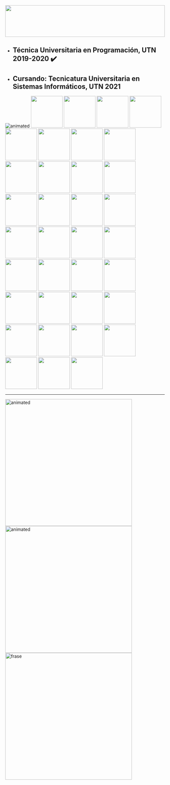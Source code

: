 <img height="100vh" width="100%" src="https://i.ibb.co/3m6rvwj/banner.png">

- ## Técnica Universitaria en Programación, UTN 2019-2020 ✔️
- ## Cursando: Tecnicatura Universitaria en Sistemas Informáticos, UTN 2021

<div class="flex-container">
   <img src="https://atopisimo.com/wp-content/uploads/2020/05/A-la-mierda-mono-monkey-gif.gif" alt="animated" />
   <img height="100vh" src="https://1000logos.net/wp-content/uploads/2020/09/JavaScript-Logo.png" />
   <img height="100vh" src="https://cdn.iconscout.com/icon/free/png-512/c-programming-569564.png" />
   <img height="100vh" src="https://user-images.githubusercontent.com/42747200/46140125-da084900-c26d-11e8-8ea7-c45ae6306309.png" />
   <img height="100vh" src="https://seeklogo.com/images/C/c-sharp-c-logo-02F17714BA-seeklogo.com.png" />
   <img height="100vh" src="https://www.freepnglogos.com/uploads/logo-mysql-png/logo-mysql-mysql-and-moodle-elearningworld-5.png" />
   <img height="100vh" src="https://www.w3.org/html/logo/downloads/HTML5_Logo_512.png" />
   <img height="100vh" src="https://image.flaticon.com/icons/png/512/919/919826.png" />
   <img height="100vh" src="https://cdn4.iconfinder.com/data/icons/google-i-o-2016/512/google_firebase-2-512.png" />
   <img height="100vh" src="https://joseacat.io/wp-content/uploads/2017/10/logo_cordova.png" />
   <img height="100vh" src="https://upload.wikimedia.org/wikipedia/commons/thumb/4/4c/Typescript_logo_2020.svg/1200px-Typescript_logo_2020.svg.png" />
   <img height="100vh" src="https://4.bp.blogspot.com/-820ovUVvjiU/WFsfSYKPwtI/AAAAAAAAMBE/fyubZgu5iM4RkN6RHSetq3d62H1nQ9DUACLcB/s1600/GDHlxO_z.jpg" />
   <img height="100vh" src="https://upload.wikimedia.org/wikipedia/commons/thumb/2/27/PHP-logo.svg/711px-PHP-logo.svg.png" />
   <img height="100vh" src="https://upload.wikimedia.org/wikipedia/commons/thumb/b/b2/Bootstrap_logo.svg/480px-Bootstrap_logo.svg.png" />
   <img height="100vh" src="https://upload.wikimedia.org/wikipedia/commons/thumb/c/cf/Angular_full_color_logo.svg/1200px-Angular_full_color_logo.svg.png" />
   <img height="100vh" src="https://www.abd.es/wp-content/uploads/2018/11/sql-server-logo.png" />
   <img height="100vh" src="https://tech.tribalyte.eu/wp-content/uploads/2018/05/ionic.png" />
   <img height="100vh" src="https://upload.wikimedia.org/wikipedia/commons/a/af/Tux.png" />
   <img height="100vh" src="https://static.wikia.nocookie.net/caniscanem/images/c/cc/Android_logo.png/revision/latest?cb=20201011070043&path-prefix=es" /> 
   <img height="100vh" src="https://i.pinimg.com/originals/67/07/cf/6707cfe60d0ae430dea81b1a5cdd3402.png" /> 
   <img height="100vh" src="https://cdn4.iconfinder.com/data/icons/scripting-and-programming-languages/512/JQuery_logo-512.png" /> 
   <img height="100vh" src="https://material.angular.io/assets/img/angular-material-logo.svg" /> 
   <img height="100vh" src="https://1000marcas.net/wp-content/uploads/2020/11/Java-logo.png" /> 
   <img height="100vh" src="https://upload.wikimedia.org/wikipedia/commons/9/93/MongoDB_Logo.svg" /> 
   <img height="100vh" src="https://unadzsurlab.com/UML/U3/LOGO.png" /> 
   <img height="100vh" src="https://upload.wikimedia.org/wikipedia/commons/4/47/React.svg" />
   <img height="100vh" src="https://image.flaticon.com/icons/png/512/460/460989.png" />
   <img height="100vh" src="https://www.seekpng.com/png/full/377-3772047_sass-logo.png" /> 
   <img height="100vh" src="https://symbols.getvecta.com/stencil_103/14_yarn-icon.7fa4859b75.svg" />
   <img height="100vh" src="https://upload.wikimedia.org/wikipedia/commons/d/d9/Node.js_logo.svg" /> 
   <img height="100vh" src="https://upload.wikimedia.org/wikipedia/commons/d/db/Npm-logo.svg" /> 
   <img height="100vh" src="https://cdn.icon-icons.com/icons2/2415/PNG/512/webpack_plain_logo_icon_146297.png" />    
   <img height="100vh" src="https://www.ecured.cu/images/2/2f/RUP1.png" />   
   <img height="100vh" src="https://sistemasdegestion.mx/wp-content/uploads/2020/06/Drawio2.jpg" />   
   <img height="100vh" src="https://miro.medium.com/max/1296/1*iDvsmUwzZQxJSKdL0xzwIA.png" />   
   <img height="100vh" src="https://w7.pngwing.com/pngs/925/447/png-transparent-express-js-node-js-javascript-mongodb-node-js-text-trademark-logo.png" />   
</div> 

<hr>

<div class="flex-container">
    <td><img width="400vw"src="https://media3.giphy.com/media/6voi54cT9s7gQ/giphy.gif" alt="animated" /></td>
    <td><img width="400vw" src="https://1.bp.blogspot.com/-GgT7W1TVWeI/Wvs2RcIQD7I/AAAAAAAAC1Y/cJciUDPw6xw2I_-ztrJddQ2PWCBICU9RgCLcBGAs/s1600/giphy.gif" alt="animated" />
    <td><img width="400vw" src="https://i.ibb.co/Qp4rVNL/Screenshot-20210625-182824-Chrome.jpg" alt="frase"/>
</div>
